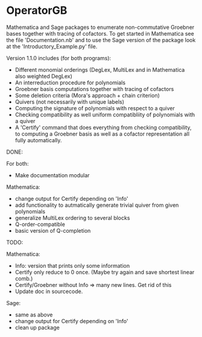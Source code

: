 # OperatorGB
Mathematica and Sage packages to enumerate non-commutative Groebner bases together with tracing of cofactors.
To get started in Mathematica see the file 'Documentation.nb' and to use the Sage version of the package look at the 'Introductory_Example.py' file. 

Version 1.1.0 includes (for both programs):
  * Different monomial orderings (DegLex, MultiLex and in Mathematica also weighted DegLex)
  * An interreduction procedure for polynomials
  * Groebner basis computations together with tracing of cofactors
  * Some deletion criteria (Mora's approach + chain criterion)
  * Quivers (not necessarily with unique labels)
  * Computing the signature of polynomials with respect to a quiver 
  * Checking compatibility as well uniform compatibliity of polynomials with a quiver
  * A 'Certify' command that does everything from checking compatibility, to computing a Groebner basis as well as a cofactor representation all fully automatically.

DONE:

For both:
  * Make documentation modular
  
 Mathematica: 
  * change output for Certify depending on 'Info'
  * add functionality to autmatically generate trivial quiver from given polynomials
  * generalize MultiLex ordering to several blocks
  * Q-order-compatible
  * basic version of Q-completion

TODO:

Mathematica:
  * Info: version that prints only some information
  * Certify only reduce to 0 once. (Maybe try again and save shortest linear comb.)
  * Certify/Groebner without Info => many new lines. Get rid of this
  * Update doc in sourcecode.
  
Sage:
  * same as above
  * change output for Certify depending on 'Info'
  * clean up package

